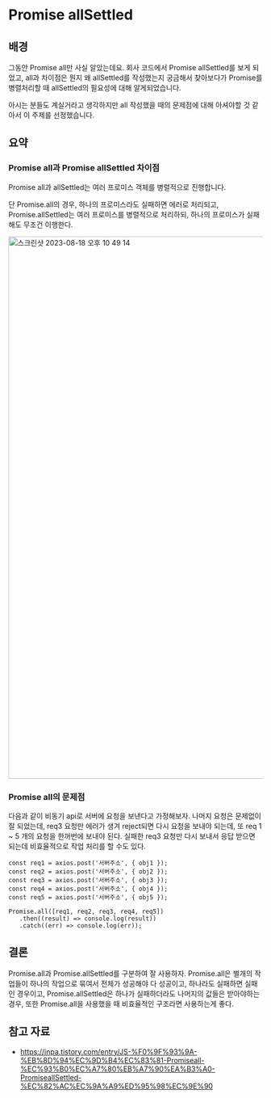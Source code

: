 # Promise allSettled

## 배경

그동안 Promise all만 사실 알았는데요.
회사 코드에서 Promise allSettled를 보게 되었고, all과 차이점은 뭔지 왜 allSettled를 작성했는지 궁금해서 찾아보다가 Promise를 병렬처리할 때 allSettled의 필요성에 대해 알게되었습니다.

아시는 분들도 계실거라고 생각하지만 all 작성했을 때의 문제점에 대해 아셔야할 것 같아서 이 주제를 선정했습니다.

## 요약

### Promise all과 Promise allSettled 차이점

Promise all과 allSettled는 여러 프로미스 객체를 병렬적으로 진행합니다.

단 Promise.all의 경우, 하나의 프로미스라도 실패하면 에러로 처리되고,
Promise.allSettled는 여러 프로미스를 병렬적으로 처리하되, 하나의 프로미스가 실패해도 무조건 이행한다.

<img width="1074" alt="스크린샷 2023-08-18 오후 10 49 14" src="https://github.com/dgu-fe-master/tech-talk/assets/62633444/9a9a150f-4705-4ab8-840e-aca239c452a9">

### Promise all의 문제점

다음과 같이 비동기 api로 서버에 요청을 보낸다고 가정해보자.
나머지 요청은 문제없이 잘 되었는데, req3 요청만 에러가 생겨 reject되면 다시 요청을 보내야 되는데, 또 req 1 ~ 5 개의 요청을 한꺼번에 보내야 된다. 실패한 req3 요청만 다시 보내서 응답 받으면 되는데 비효율적으로 작업 처리를 할 수도 있다.

```
const req1 = axios.post('서버주소', { obj1 });
const req2 = axios.post('서버주소', { obj2 });
const req3 = axios.post('서버주소', { obj3 });
const req4 = axios.post('서버주소', { obj4 });
const req5 = axios.post('서버주소', { obj5 });

Promise.all([req1, req2, req3, req4, req5])
   .then((result) => console.log(result))
   .catch((err) => console.log(err));
```

## 결론

Promise.all과 Promise.allSettled를 구분하여 잘 사용하자.
Promise.all은 별개의 작업들이 하나의 작업으로 묶여서 전체가 성공해야 다 성공이고, 하나라도 실패하면 실패인 경우이고, Promise.allSettled은 하나가 실패하더라도 나머지의 값들은 받아야하는 경우, 또한 Promise.all을 사용했을 때 비효율적인 구조라면 사용하는게 좋다.

## 참고 자료

- https://inpa.tistory.com/entry/JS-%F0%9F%93%9A-%EB%8D%94%EC%9D%B4%EC%83%81-Promiseall-%EC%93%B0%EC%A7%80%EB%A7%90%EA%B3%A0-PromiseallSettled-%EC%82%AC%EC%9A%A9%ED%95%98%EC%9E%90
